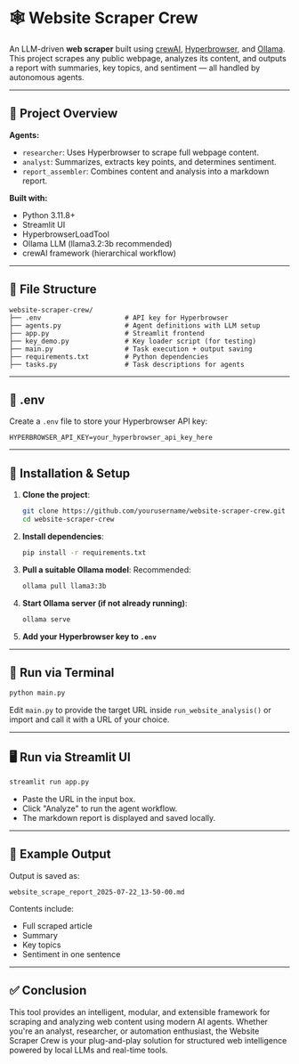 # 🕸️ Website Scraper Crew

An LLM-driven **web scraper** built using [crewAI](https://docs.crewai.com), [Hyperbrowser](https://docs.crewai.com/en/tools/web-scraping/hyperbrowserloadtool), and [Ollama](https://ollama.com/). This project scrapes any public webpage, analyzes its content, and outputs a report with summaries, key topics, and sentiment — all handled by autonomous agents.

---

## 🧠 Project Overview

**Agents:**
- `researcher`: Uses Hyperbrowser to scrape full webpage content.
- `analyst`: Summarizes, extracts key points, and determines sentiment.
- `report_assembler`: Combines content and analysis into a markdown report.

**Built with:**
- Python 3.11.8+
- Streamlit UI
- HyperbrowserLoadTool
- Ollama LLM (llama3.2:3b recommended)
- crewAI framework (hierarchical workflow)

---

## 📁 File Structure

```
website-scraper-crew/
├── .env                     # API key for Hyperbrowser
├── agents.py                # Agent definitions with LLM setup
├── app.py                   # Streamlit frontend
├── key_demo.py              # Key loader script (for testing)
├── main.py                  # Task execution + output saving
├── requirements.txt         # Python dependencies
├── tasks.py                 # Task descriptions for agents
```

---

## 🔑 .env

Create a `.env` file to store your Hyperbrowser API key:

```
HYPERBROWSER_API_KEY=your_hyperbrowser_api_key_here
```

---

## 💾 Installation & Setup

1. **Clone the project**:
   ```bash
   git clone https://github.com/yourusername/website-scraper-crew.git
   cd website-scraper-crew
   ```

2. **Install dependencies**:
   ```bash
   pip install -r requirements.txt
   ```

3. **Pull a suitable Ollama model**:
   Recommended:
   ```bash
   ollama pull llama3:3b
   ```

4. **Start Ollama server (if not already running)**:
   ```bash
   ollama serve
   ```

5. **Add your Hyperbrowser key to `.env`**

---

## 🧪 Run via Terminal

```bash
python main.py
```

Edit `main.py` to provide the target URL inside `run_website_analysis()` or import and call it with a URL of your choice.

---

## 🖥️ Run via Streamlit UI

```bash
streamlit run app.py
```

- Paste the URL in the input box.
- Click "Analyze" to run the agent workflow.
- The markdown report is displayed and saved locally.

---

## 📝 Example Output

Output is saved as:

```
website_scrape_report_2025-07-22_13-50-00.md
```

Contents include:
- Full scraped article
- Summary
- Key topics
- Sentiment in one sentence

---


## ✅ Conclusion

This tool provides an intelligent, modular, and extensible framework for scraping and analyzing web content using modern AI agents. Whether you're an analyst, researcher, or automation enthusiast, the Website Scraper Crew is your plug-and-play solution for structured web intelligence powered by local LLMs and real-time tools.
